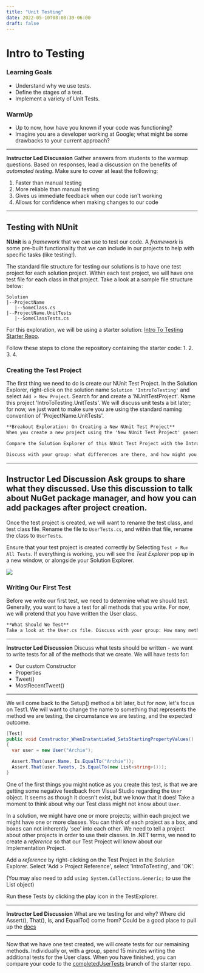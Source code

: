 ```yaml
---
title: "Unit Testing"
date: 2022-05-10T08:08:39-06:00
draft: false
---
```

# Intro to Testing

### Learning Goals
* Understand why we use tests.
* Define the stages of a test.
* Implement a variety of Unit Tests.

### WarmUp
* Up to now, how have you known if your code was functioning?
* Imagine you are a developer working at Google; what might be some drawbacks to your current approach?

-----------------
**Instructor Led Discussion**
Gather answers from students to the warmup questions. Based on responses, lead a discussion on the benefits of _automated testing_.  Make sure to cover at least the following:
1. Faster than manual testing
1. More reliable than manual testing
1. Gives us immediate feedback when our code isn't working
1. Allows for confidence when making changes to our code
-----------------

## Testing with NUnit

**NUnit** is a _framework_ that we can use to test our code.  A _framework_ is some pre-built functionality that we can include in our projects to help with specific tasks (like testing!).

The standard file structure for testing our solutions is to have one test project for each solution project.  Within each test project, we will have one test file for each class in that project.  Take a look at a sample file structure below:

```
Solution
|--ProjectName
   |--SomeClass.cs
|--ProjectName.UnitTests
   |--SomeClassTests.cs
```

For this exploration, we will be using a starter solution: [Intro To Testing Starter Repo](https://github.com/memcmahon/IntroToTesting).

Follow these steps to clone the repository containing the starter code:
1.
2.
3.
4.

### Creating the Test Project

The first thing we need to do is create our NUnit Test Project.  In the Solution Explorer, right-click on the solution name `Solution 'IntroToTesting'` and select `Add > New Project`.  Search for and create a 'NUnitTestProject'.  Name this project 'IntroToTesting.UnitTests'.  We will discuss unit tests a bit later; for now, we just want to make sure you are using the standard naming convention of 'ProjectName.UnitTests'.

```markdown
**Breakout Exploration: On Creating a New NUnit Test Project**
When you create a new project using the 'New NUnit Test Project' generator, you are actually creating a standard Console project, with a few ✨Enhancements✨.  

Compare the Solution Explorer of this NUnit Test Project with the IntroToTesting project - what differences do you see?

Discuss with your group: what differences are there, and how might you create this NUnit Test Project from a plain Console project? Be ready to share out!
```

-----------------
**Instructor Led Discussion**
Ask groups to share what they discussed.  Use this discussion to talk about NuGet package manager, and how you can add packages after project creation.
-----------------

Once the test project is created, we will want to rename the test class, and test class file. Rename the file to `UserTests.cs`, and within that file, rename the class to `UserTests`.

Ensure that your test project is created correctly by Selecting `Test > Run All Tests`.  If everything is working, you will see the _Test Explorer_ pop up in a new window, or alongside your Solution Explorer.  

![](./IntroToTestingTestSetupPassing.png)

### Writing Our First Test

Before we write our first test, we need to determine what we should test.  Generally, you want to have a test for all methods that you write. For now, we will pretend that you have written the User class.

```markdown
**What Should We Test**
Take a look at the User.cs file. Discuss with your group: How many methods are there? How many tests should we write?
```
-----------------
**Instructor Led Discussion**
Discuss what tests should be written - we want to write tests for all of the methods that we create.  We will have tests for:
* Our custom Constructor
* Properties
* Tweet()
* MostRecentTweet()
-----------------

We will come back to the Setup() method a bit later, but for now, let's focus on Test1.  We will want to change the name to something that represents the method we are testing, the circumstance we are testing, and the expected outcome.

```cs
[Test]
public void Constructor_WhenInstantiated_SetsStartingPropertyValues()
{
  var user = new User("Archie");

  Assert.That(user.Name, Is.EqualTo("Archie"));
  Assert.That(user.Tweets, Is.EqualTo(new List<string>()));
}
```

One of the first things you might notice as you create this test, is that we are getting some negative feedback from Visual Studio regarding the `User` object.  It seems as though it doesn't exist, but we know that it does!  Take a moment to think about why our Test class might not know about `User`.

In a solution, we might have one or more projects; within each project we might have one or more classes.  You can think of each project as a box, and boxes can not inherently 'see' into each other.  We need to tell a project about other projects in order to use their classes.  In .NET terms, we need to create a _reference_ so that our Test Project will know about our Implementation Project.

Add a _reference_ by right-clicking on the Test Project in the Solution Explorer.  Select 'Add > Project Reference', select 'IntroToTesting', and 'OK'.

(You may also need to add `using System.Collections.Generic;` to use the List object)

Run these Tests by clicking the play icon in the TestExplorer.

-----------------
**Instructor Led Discussion**
What are we testing for and why?
Where did Assert(), That(), Is, and EqualTo() come from?
Could be a good place to pull up the [docs](https://docs.nunit.org/articles/nunit/writing-tests/constraints/Constraints.html)

-----------------

Now that we have one test created, we will create tests for our remaining methods. Individually or, with a group, spend 15 minutes writing the additional tests for the User class.  When you have finished, you can compare your code to the [completedUserTests](https://github.com/memcmahon/IntroToTesting/tree/completedUserTests) branch of the starter repo.
